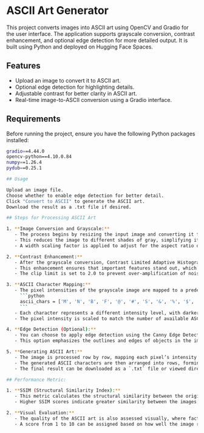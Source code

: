 
# ASCII Art Generator

This project converts images into ASCII art using OpenCV and Gradio for the user interface. The application supports grayscale conversion, contrast enhancement, and optional edge detection for more detailed output. It is built using Python and deployed on Hugging Face Spaces.

## Features

- Upload an image to convert it to ASCII art.
- Optional edge detection for highlighting details.
- Adjustable contrast for better clarity in ASCII art.
- Real-time image-to-ASCII conversion using a Gradio interface.


## Requirements

Before running the project, ensure you have the following Python packages installed:

```bash
gradio==4.44.0
opencv-python==4.10.0.84
numpy==1.26.4
pydub==0.25.1

## Usage

Upload an image file.
Choose whether to enable edge detection for better detail.
Click "Convert to ASCII" to generate the ASCII art.
Download the result as a .txt file if desired.

## Steps for Processing ASCII Art

1. **Image Conversion and Grayscale:**
   - The process begins by resizing the input image and converting it to grayscale using OpenCV’s `cv2.cvtColor`. 
   - This reduces the image to different shades of gray, simplifying it for ASCII art generation. 
   - A width scaling factor is applied to adjust for the aspect ratio difference between images and ASCII characters, ensuring that the final ASCII output fits properly within the Gradio interface.

2. **Contrast Enhancement:**
   - After the grayscale conversion, Contrast Limited Adaptive Histogram Equalization (CLAHE) is applied to improve the local contrast of the image.
   - This enhancement ensures that important features stand out, which helps in creating clearer ASCII art. 
   - The clip limit is set to 2.0 to prevent over-amplification of noise in the image.

3. **ASCII Character Mapping:**
   - The pixel intensities of the grayscale image are mapped to a predefined set of ASCII characters:
     ```python
     ascii_chars = ['M', 'N', 'B', 'F', '@', '#', 'S', '&', '%', '$', '*', '!', ';', ':', ',', '.', ' ']
     ```
   - Each character represents a different intensity level, with darker characters for high-intensity pixels and lighter characters for low-intensity pixels.
   - The pixel intensity is scaled to match the number of available ASCII characters.

4. **Edge Detection (Optional):**
   - You can choose to apply edge detection using the Canny Edge Detection algorithm (`cv2.Canny`). 
   - This option emphasizes the outlines and edges of objects in the image, helping to produce more detailed and defined ASCII art.

5. **Generating ASCII Art:**
   - The image is processed row by row, mapping each pixel’s intensity to an ASCII character. 
   - The generated ASCII characters are then arranged into rows, forming the final output image.
   - The final result can be downloaded as a `.txt` file or viewed directly within the Gradio interface.

## Performance Metric:

1. **SSIM (Structural Similarity Index):**
   - This metric calculates the structural similarity between the original image and the generated ASCII art, producing a score between -1 and 1.
   - Higher SSIM scores indicate greater similarity between the images, with the metric considering luminance, contrast, and structure.

2. **Visual Evaluation:**
   - The quality of the ASCII art is also assessed visually, where factors like clarity, balance, and readability are considered.
   - A score from 1 to 10 can be assigned based on how well the image retains its recognizability and aesthetics in ASCII form.
